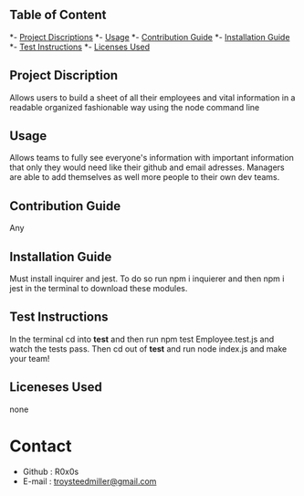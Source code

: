 ## Table of Content
*- [Project Discriptions](#discription)
*- [Usage](#usage)
*- [Contribution Guide](#contributionGuide)
*- [Installation Guide](#installation)
*- [Test Instructions](#testInstructions)
*- [Licenses Used](#license)

## Project Discription
Allows users to build a sheet of all their employees and vital information in a readable organized fashionable way using the node command line 

## Usage
Allows teams to fully see everyone's information with important information that only they would need like their github and email adresses.
Managers are able to add themselves as well more people to their own dev teams.

## Contribution Guide
Any

## Installation Guide
Must install inquirer and jest. To do so run npm i inquierer and then npm i jest in the terminal to download these modules.

## Test Instructions
In the terminal cd into __test__ and then run npm test Employee.test.js and watch the tests pass. Then cd out of __test__ and run node index.js and make your team!

## Liceneses Used
none

# Contact
* Github : R0x0s
* E-mail : troysteedmiller@gmail.com
